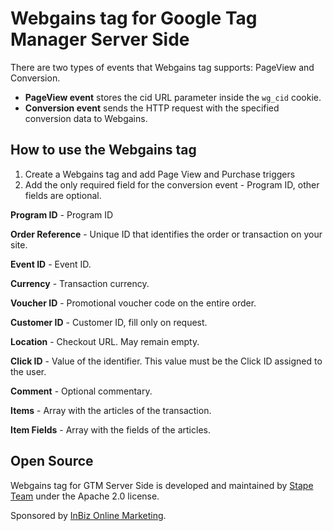 # Webgains tag for Google Tag Manager Server Side

There are two types of events that Webgains tag supports: PageView and Conversion. 

- **PageView event** stores the cid URL parameter inside the `wg_cid` cookie. 
- **Conversion event** sends the HTTP request with the specified conversion data to Webgains.

## How to use the Webgains tag

1. Create a Webgains tag and add Page View and Purchase triggers
2. Add the only required field for the conversion event - Program ID, other fields are optional.

**Program ID** -  Program ID

**Order Reference** - Unique ID that identifies the order or transaction on your site.

**Event ID** - Event ID.

**Currency** - Transaction currency.

**Voucher ID** - Promotional voucher code on the entire order.

**Customer ID** - Customer ID, fill only on request.

**Location** - Checkout URL. May remain empty.

**Click ID** - Value of the identifier. This value must be the Click ID assigned to the user.

**Comment** - Optional commentary.

**Items** - Array with the articles of the transaction.

**Item Fields** - Array with the fields of the articles.

## Open Source

Webgains tag for GTM Server Side is developed and maintained by [Stape Team](https://stape.io/) under the Apache 2.0 license.

Sponsored by [InBiz Online Marketing](https://www.inbiz.de?utm_source=github&utm_medium=wg-tag).
